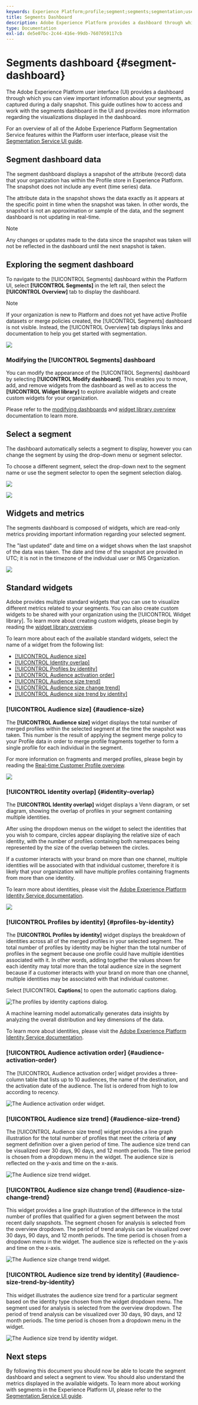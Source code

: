 ```yaml
---
keywords: Experience Platform;profile;segment;segments;segmentation;user interface;UI;customization;segment dashboard;dashboard
title: Segments Dashboard
description: Adobe Experience Platform provides a dashboard through which you can view important information about segments your organization has created. 
type: Documentation
exl-id: de5e07bc-2c44-416e-99db-7607059117cb
---
```

# Segments dashboard {#segment-dashboard}

The Adobe Experience Platform user interface (UI) provides a dashboard through which you can view important information about your segments, as captured during a daily snapshot. This guide outlines how to access and work with the segments dashboard in the UI and provides more information regarding the visualizations displayed in the dashboard.  

For an overview of all of the Adobe Experience Platform Segmentation Service features within the Platform user interface, please visit the [Segmentation Service UI guide](../../segmentation/ui/overview.md).

## Segment dashboard data

The segment dashboard displays a snapshot of the attribute (record) data that your organization has within the Profile store in Experience Platform. The snapshot does not include any event (time series) data. 

The attribute data in the snapshot shows the data exactly as it appears at the specific point in time when the snapshot was taken. In other words, the snapshot is not an approximation or sample of the data, and the segment dashboard is not updating in real-time.

>[!NOTE]
>
>Any changes or updates made to the data since the snapshot was taken will not be reflected in the dashboard until the next snapshot is taken.

## Exploring the segment dashboard

To navigate to the [!UICONTROL Segments] dashboard within the Platform UI, select **[!UICONTROL Segments]** in the left rail, then select the **[!UICONTROL Overview]** tab to display the dashboard.

>[!NOTE]
>
>If your organization is new to Platform and does not yet have active Profile datasets or merge policies created, the [!UICONTROL Segments] dashboard is not visible. Instead, the [!UICONTROL Overview] tab displays links and documentation to help you get started with segmentation.

![](../images/segments/dashboard-overview.png)

### Modifying the [!UICONTROL Segments] dashboard

You can modify the appearance of the [!UICONTROL Segments] dashboard by selecting **[!UICONTROL Modify dashboard]**. This enables you to move, add, and remove widgets from the dashboard as well as to access the **[!UICONTROL Widget library]** to explore available widgets and create custom widgets for your organization. 

Please refer to the [modifying dashboards](../customize/modify.md) and [widget library overview](../customize/widget-library.md) documentation to learn more.

## Select a segment

The dashboard automatically selects a segment to display, however you can change the segment by using the drop-down menu or segment selector. 

To choose a different segment, select the drop-down next to the segment name or use the segment selector to open the segment selection dialog.

![](../images/segments/change-segment.png)

![](../images/segments/select-segment-dialog.png)

## Widgets and metrics

The segments dashboard is composed of widgets, which are read-only metrics providing important information regarding your selected segment. 

The "last updated" date and time on a widget shows when the last snapshot of the data was taken. The date and time of the snapshot are provided in UTC; it is not in the timezone of the individual user or IMS Organization.

![](../images/segments/widget-timestamp.png)

## Standard widgets

Adobe provides multiple standard widgets that you can use to visualize different metrics related to your segments. You can also create custom widgets to be shared with your organization using the [!UICONTROL Widget library]. To learn more about creating custom widgets, please begin by reading the [widget library overview](../customize/widget-library.md).

To learn more about each of the available standard widgets, select the name of a widget from the following list:

<!-- * [[!UICONTROL Audience size trend]](#audience-size-trend) -this will be replaced by 2 widget one giving an absolute count, one the change trend =(audience size trend) Will become (Audience size change trend) the chart is getting broken down into the two widgets and i can reference the two new widgets -->
* [[!UICONTROL Audience size]](#audience-size)
* [[!UICONTROL Identity overlap]](#identity-overlap)
* [[!UICONTROL Profiles by identity]](#profiles-by-identity)
* [[!UICONTROL Audience activation order]](#audience-activation-order)
* [[!UICONTROL Audience size trend]](#audience-size-trend)
* [[!UICONTROL Audience size change trend]](#audience-size-change-trend)
* [[!UICONTROL Audience size trend by identity]](#audience-size-trend-by-identity)

### [!UICONTROL Audience size] {#audience-size}

The **[!UICONTROL Audience size]** widget displays the total number of merged profiles within the selected segment at the time the snapshot was taken. This number is the result of applying the segment merge policy to your Profile data in order to merge profile fragments together to form a single profile for each individual in the segment. 

For more information on fragments and merged profiles, please begin by reading the [Real-time Customer Profile overview](../../profile/home.md).

![](../images/segments/audience-size.png)

<!-- Audience size trend was commented out because it was replaced with two new widgets: 'Audience size trend' and 'Audience size change trend'. I have not deleted it because I am unsure whether it will have auto-captions functionality -->

<!-- ### [!UICONTROL Audience size trend] {#audience-size-trend}

The **[!UICONTROL Audience size trend]** widget provides information regarding the total number of profiles in the segment as captured during the daily snapshot, for the last 30 days, 90 days, or 12 months. This widget displays how the segment size may have shifted over time as new profiles qualify for or exit from the segment.

To learn more about segment evaluation and how profiles qualify and exit from segments, please refer to the [Segmentation Service documentation](../../segmentation/home.md).

![The segments overview displays the Audience size trend widget.](../images/segments/audience-size-trend-captions.png)

Within the **[!UICONTROL Audience size trend]** widget select **[!UICONTROL Captions]** to open the automatic captions dialog.

![The automatic captions dialog for the Audience size trend widget.](../images/segments/audience-size-trend-automatic-captions-dialog.png)

A machine learning model automatically generates captions to describe the key trends and important events by analyzing the chart and segment data. -->

### [!UICONTROL Identity overlap] {#identity-overlap}

The **[!UICONTROL Identity overlap]** widget displays a Venn diagram, or set diagram, showing the overlap of profiles in your segment containing multiple identities. 

After using the dropdown menus on the widget to select the identities that you wish to compare, circles appear displaying the relative size of each identity, with the number of profiles containing both namespaces being represented by the size of the overlap between the circles.

If a customer interacts with your brand on more than one channel, multiple identities will be associated with that individual customer, therefore it is likely that your organization will have multiple profiles containing fragments from more than one identity.

To learn more about identities, please visit the [Adobe Experience Platform Identity Service documentation](../../identity-service/home.md).

![](../images/segments/identity-overlap.png)

### [!UICONTROL Profiles by identity] {#profiles-by-identity}

The **[!UICONTROL Profiles by identity]** widget displays the breakdown of identities across all of the merged profiles in your selected segment. The total number of profiles by identity may be higher than the total number of profiles in the segment because one profile could have multiple identities associated with it. In other words, adding together the values shown for each identity may total more than the total audience size in the segment because if a customer interacts with your brand on more than one channel, multiple identities may be associated with that individual customer.

Select [!UICONTROL **Captions**] to open the automatic captions dialog.

![The profiles by identity captions dialog.](../images/segments/profiles-by-identity.png)

A machine learning model automatically generates data insights by analyzing the overall distribution and key dimensions of the data.

To learn more about identities, please visit the [Adobe Experience Platform Identity Service documentation](../../identity-service/home.md).

### [!UICONTROL Audience activation order] {#audience-activation-order}

The [!UICONTROL Audience activation order] widget provides a three-column table that lists up to 10 audiences, the name of the destination, and the activation date of the audience. The list is ordered from high to low according to recency.

![The Audience activation order widget.](../images/segments/audience-activation-order.png)

### [!UICONTROL Audience size trend] {#audience-size-trend}

The [!UICONTROL Audience size trend] widget provides a line graph illustration for the total number of profiles that meet the criteria of **any** segment definition over a given period of time. The audience size trend can be visualized over 30 days, 90 days, and 12 month periods. The time period is chosen from a dropdown menu in the widget. The audience size is reflected on the y-axis and time on the x-axis.

![The Audience size trend widget.](../images/segments/audience-size-trend.png)

### [!UICONTROL Audience size change trend] {#audience-size-change-trend}

This widget provides a line graph illustration of the difference in the total number of profiles that qualified for a given segment between the most recent daily snapshots. The segment chosen for analysis is selected from the overview dropdown. The period of trend analysis can be visualized over 30 days, 90 days, and 12 month periods. The time period is chosen from a dropdown menu in the widget. The audience size is reflected on the y-axis and time on the x-axis.

![The Audience size change trend widget.](../images/segments/audience-size-change-trend.png)

### [!UICONTROL Audience size trend by identity] {#audience-size-trend-by-identity}

This widget illustrates the audience size trend for a particular segment based on the identity type chosen from the widget dropdown menu. The segment used for analysis is selected from the overview dropdown. The period of trend analysis can be visualized over 30 days, 90 days, and 12 month periods. The time period is chosen from a dropdown menu in the widget.

![The Audience size trend by identity widget.](../images/segments/audience-size-trend-by-identity.png)

## Next steps

By following this document you should now be able to locate the segment dashboard and select a segment to view. You should also understand the metrics displayed in the available widgets. To learn more about working with segments in the Experience Platform UI, please refer to the [Segmentation Service UI guide](../../segmentation/ui/overview.md).

